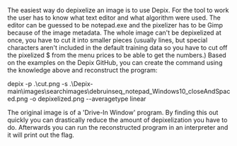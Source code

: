 The easiest way do depixelize an image is to use Depix. For the tool to work the user has to know what text editor and what algorithm were used. The editor can be guessed to be notepad.exe and the pixelizer has to be Gimp because of the image metadata.
The whole image can't be depixelized at once, you have to cut it into smaller pieces (usually lines, but special characters aren't included in the default training data so you have to cut off the pixelized $ from the menu prices to be able to get the numbers.)
Based on the examples on the Depix GitHub, you can create the command using the knowledge above and reconstruct the program:

depix -p .\cut.png -s .\Depix-main\images\searchimages\debruinseq_notepad_Windows10_closeAndSpaced.png -o depixelized.png --averagetype linear

The original image is of a 'Drive-In Window' program. By finding this out quickly you can drastically reduce the amount of depixelization you have to do. Afterwards you can run the reconstructed program in an interpreter and it will print out the flag.